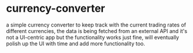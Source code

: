 # currency-converter
a simple currency converter to keep track with the current trading rates of different currencies,
the data is being fetched from an external API
and it's not a UI-centric app but the functionality works just fine,
will eventually polish up the UI with time and add more functionality too.

